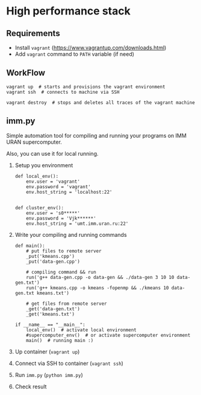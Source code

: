 # High performance stack #

## Requirements ##

 - Install `vagrant` (https://www.vagrantup.com/downloads.html)
 - Add `vagrant` command to `PATH` variable (if need)

## WorkFlow ##

    vagrant up  # starts and provisions the vagrant environment
    vagrant ssh  # connects to machine via SSH
    
    vagrant destroy  # stops and deletes all traces of the vagrant machine

## imm.py ##

Simple automation tool for compiling and running your programs on 
IMM URAN supercomputer.

Also, you can use it for local running. 

 1. Setup you environment

        def local_env():
            env.user = 'vagrant'
            env.password = 'vagrant'
            env.host_string = 'localhost:22'
        
        
        def cluster_env():
            env.user = 's0*****'
            env.password = 'Vjk******'
            env.host_string = 'umt.imm.uran.ru:22'

 2. Write your compiling and running commands

        def main():
            # put files to remote server
            _put('kmeans.cpp')  
            _put('data-gen.cpp')
            
            # compiling command && run
            run('g++ data-gen.cpp -o data-gen && ./data-gen 3 10 10 data-gen.txt')
            run('g++ kmeans.cpp -o kmeans -fopenmp && ./kmeans 10 data-gen.txt kmeans.txt')
            
            # get files from remote server
            _get('data-gen.txt')
            _get('kmeans.txt')
            
        if __name__ == "__main__":
            local_env()  # activate local environment
            #supercomputer_env()  # or activate supercomputer environment
            main()  # running main :) 

 3. Up container (`vagrant up`)

 4. Connect via SSH to container (`vagrant ssh`)

 5. Run `imm.py` (`python imm.py`)

 6. Check result
